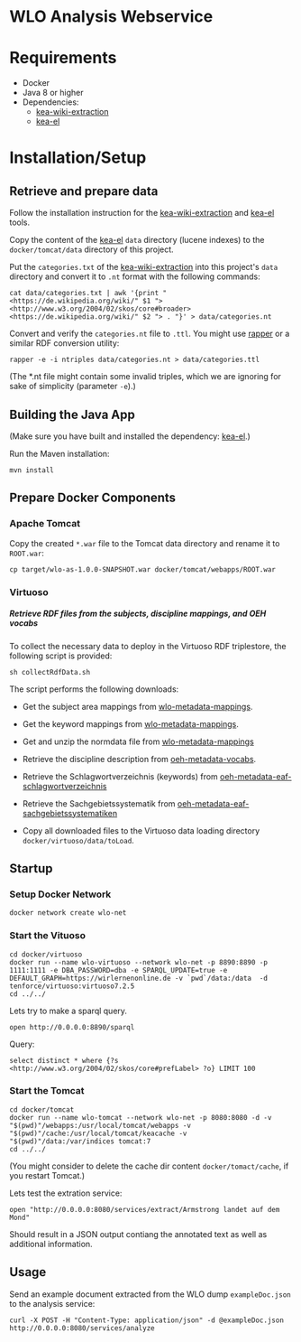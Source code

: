 # WLO Analysis Webservice

# Requirements

- Docker
- Java 8 or higher
- Dependencies:
	- [kea-wiki-extraction](https://github.com/yovisto/kea-wiki-extraction)
	- [kea-el](https://github.com/yovisto/kea-el)


# Installation/Setup

## Retrieve and prepare data

Follow the installation instruction for the [kea-wiki-extraction](https://github.com/yovisto/kea-wiki-extraction) and [kea-el](https://github.com/yovisto/kea-el) tools.


Copy the content of the [kea-el](https://github.com/yovisto/kea-el)  ```data```  directory (lucene indexes) to the ```docker/tomcat/data``` directory of this project.

Put the ```categories.txt``` of the [kea-wiki-extraction](https://github.com/yovisto/kea-wiki-extraction) into this project's ```data``` directory and convert it to ```.nt``` format with the following commands:


	cat data/categories.txt | awk '{print "<https://de.wikipedia.org/wiki/" $1 "> <http://www.w3.org/2004/02/skos/core#broader> <https://de.wikipedia.org/wiki/" $2 "> . "}' > data/categories.nt


Convert and verify the ```categories.nt``` file to ```.ttl```. You might use [rapper](http://librdf.org/raptor/rapper.html) or a similar RDF conversion utility:


	rapper -e -i ntriples data/categories.nt > data/categories.ttl

(The *.nt file might contain some invalid triples, which we are ignoring for sake of simplicity (parameter ```-e```).)

## Building the Java App

(Make sure you have built and installed the dependency: [kea-el](https://github.com/yovisto/kea-el).)

Run the Maven installation:

	mvn install 


## Prepare Docker Components

### Apache Tomcat

Copy the created ```*.war``` file to the Tomcat data directory and rename it to ```ROOT.war```:

```
cp target/wlo-as-1.0.0-SNAPSHOT.war docker/tomcat/webapps/ROOT.war
```

### Virtuoso 
##### Retrieve RDF files from the subjects, discipline mappings, and OEH vocabs


To collect the necessary data to deploy in the Virtuoso RDF triplestore, the following script is provided:

```
sh collectRdfData.sh
```

The script performs the following downloads:

* Get the subject area mappings from [wlo-metadata-mappings](https://github.com/yovisto/wlo-metadata-mappings).
<!-- 
```
wget https://raw.githubusercontent.com/yovisto/wlo-metadata-mappings/main/subjectAreas/subjectAreasMapping.ttl
```
-->

* Get the keyword mappings from [wlo-metadata-mappings](https://github.com/yovisto/wlo-metadata-mappings).

<!-- 
```
wget https://github.com/yovisto/wlo-metadata-mappings/raw/main/keywords/keywordMapping.ttl
```
-->

* Get and unzip the normdata file from [wlo-metadata-mappings](https://github.com/yovisto/wlo-metadata-mappings)

<!-- 
```
wget https://github.com/yovisto/wlo-metadata-mappings/raw/main/normdata/normdata.ttl.zip
unzip normdata.ttl.zip
```
-->

* Retrieve the discipline description from [oeh-metadata-vocabs](https://github.com/openeduhub/oeh-metadata-vocabs).

<!-- 
```
wget https://raw.githubusercontent.com/openeduhub/oeh-metadata-vocabs/master/discipline.ttl
```
-->

* Retrieve the Schlagwortverzeichnis (keywords) from [oeh-metadata-eaf-schlagwortverzeichnis](https://github.com/openeduhub/oeh-metadata-eaf-schlagwortverzeichnis)

<!-- 
```
wget https://raw.githubusercontent.com/openeduhub/oeh-metadata-eaf-schlagwortverzeichnis/main/data/eaf-graph-by-subject-all.ttl
```
-->

* Retrieve the Sachgebietssystematik from [oeh-metadata-eaf-sachgebietssystematiken](https://github.com/openeduhub/oeh-metadata-eaf-sachgebietssystematiken)

<!-- 
```
wget https://raw.githubusercontent.com/openeduhub/oeh-metadata-eaf-sachgebietssystematiken/master/eaf-sachgebietssystematik-all.ttl
```
-->

* Copy all downloaded files to the Virtuoso data loading directory ```docker/virtuoso/data/toLoad```. 

<!-- 
```
cp subjectAreasMapping.ttl docker/virtuoso/data/toLoad
cp keywordMapping.ttl docker/virtuoso/data/toLoad
cp normdata.ttl docker/virtuoso/data/toLoad
cp discipline.ttl docker/virtuoso/data/toLoad
cp eaf-graph-by-subject-all.ttl docker/virtuoso/data/toLoad
cp eaf-sachgebietssystematik-all.ttl docker/virtuoso/data/toLoad
```
-->

## Startup

### Setup Docker Network

```
docker network create wlo-net
```

### Start the Vituoso

```
cd docker/virtuoso
docker run --name wlo-virtuoso --network wlo-net -p 8890:8890 -p 1111:1111 -e DBA_PASSWORD=dba -e SPARQL_UPDATE=true -e DEFAULT_GRAPH=https://wirlernenonline.de -v `pwd`/data:/data  -d tenforce/virtuoso:virtuoso7.2.5
cd ../../
```

Lets try to make a sparql query. 

```
open http://0.0.0.0:8890/sparql
```

Query:
```
select distinct * where {?s <http://www.w3.org/2004/02/skos/core#prefLabel> ?o} LIMIT 100
```

### Start the Tomcat


```
cd docker/tomcat
docker run --name wlo-tomcat --network wlo-net -p 8080:8080 -d -v "$(pwd)"/webapps:/usr/local/tomcat/webapps -v "$(pwd)"/cache:/usr/local/tomcat/keacache -v "$(pwd)"/data:/var/indices tomcat:7
cd ../../
```

(You might consider to delete the cache dir content ```docker/tomact/cache```, if you restart Tomcat.)

Lets test the extration service:

```
open "http://0.0.0.0:8080/services/extract/Armstrong landet auf dem Mond"
```

Should result in a JSON output contiang the annotated text as well as additional   information.


## Usage

Send an example document extracted from the WLO dump ```exampleDoc.json``` to the analysis service:

```
curl -X POST -H "Content-Type: application/json" -d @exampleDoc.json http://0.0.0.0:8080/services/analyze
```

